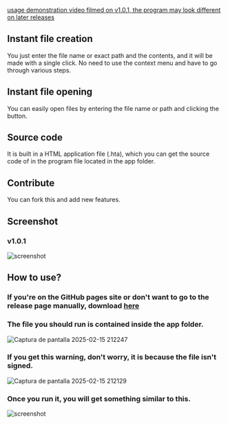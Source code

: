 [usage demonstration video filmed on v1.0.1, the program may look different on later releases](https://github.com/user-attachments/assets/f54ff144-36cc-4d98-88cf-fa80300e4533)
## Instant file creation
You just enter the file name or exact path and the contents, and it will be made with a single click. No need to use the context menu and have to go through various steps.
## Instant file opening
You can easily open files by entering the file name or path and clicking the button.
## Source code
It is built in a HTML application file (.hta), which you can get the source code of in the program file located in the app folder.
## Contribute
You can fork this and add new features.
## Screenshot
### v1.0.1
![screenshot](https://github.com/user-attachments/assets/4cd12d47-e6ab-4e14-b3c7-35dc4fdc4903)
## How to use?
### If you're on the GitHub pages site or don't want to go to the release page manually, download [here](https://github.com/benja2998/fileDitor/releases)
### The file you should run is contained inside the app folder.
![Captura de pantalla 2025-02-15 212247](https://github.com/user-attachments/assets/12905e74-74c1-4d0a-9368-a5a6e5a22798)
### If you get this warning, don't worry, it is because the file isn't signed.
![Captura de pantalla 2025-02-15 212129](https://github.com/user-attachments/assets/37f55dba-f9bd-469d-ad71-b829875fa0e3)
### Once you run it, you will get something similar to this.
![screenshot](https://github.com/user-attachments/assets/4cd12d47-e6ab-4e14-b3c7-35dc4fdc4903)
